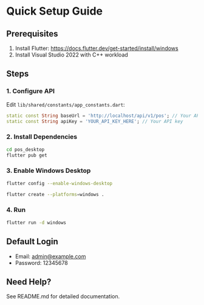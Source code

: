 # Quick Setup Guide

## Prerequisites
1. Install Flutter: https://docs.flutter.dev/get-started/install/windows
2. Install Visual Studio 2022 with C++ workload

## Steps

### 1. Configure API
Edit `lib/shared/constants/app_constants.dart`:
```dart
static const String baseUrl = 'http://localhost/api/v1/pos'; // Your API URL
static const String apiKey = 'YOUR_API_KEY_HERE'; // Your API key
```

### 2. Install Dependencies
```bash
cd pos_desktop
flutter pub get
```

### 3. Enable Windows Desktop
```bash
flutter config --enable-windows-desktop
```
```bash
flutter create --platforms=windows .
```
### 4. Run
```bash
flutter run -d windows
```

## Default Login
- Email: admin@example.com
- Password: 12345678

## Need Help?
See README.md for detailed documentation.
